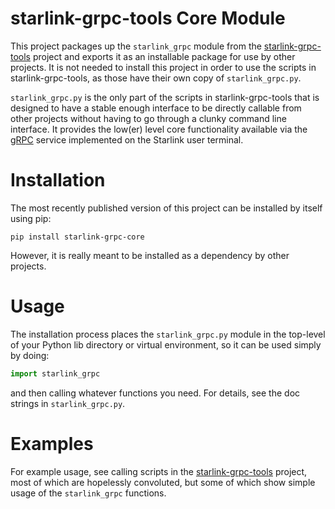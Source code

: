 # starlink-grpc-tools Core Module

This project packages up the `starlink_grpc` module from the [starlink-grpc-tools](https://github.com/sparky8512/starlink-grpc-tools) project and exports it as an installable package for use by other projects. It is not needed to install this project in order to use the scripts in starlink-grpc-tools, as those have their own copy of `starlink_grpc.py`.

`starlink_grpc.py` is the only part of the scripts in starlink-grpc-tools that is designed to have a stable enough interface to be directly callable from other projects without having to go through a clunky command line interface. It provides the low(er) level core functionality available via the [gRPC](https://grpc.io/) service implemented on the Starlink user terminal.

# Installation

The most recently published version of this project can be installed by itself using pip:
```shell script
pip install starlink-grpc-core
```
However, it is really meant to be installed as a dependency by other projects.

# Usage

The installation process places the `starlink_grpc.py` module in the top-level of your Python lib directory or virtual environment, so it can be used simply by doing:
```python
import starlink_grpc
```
and then calling whatever functions you need. For details, see the doc strings in `starlink_grpc.py`.

# Examples

For example usage, see calling scripts in the [starlink-grpc-tools](https://github.com/sparky8512/starlink-grpc-tools) project, most of which are hopelessly convoluted, but some of which show simple usage of the `starlink_grpc` functions.

